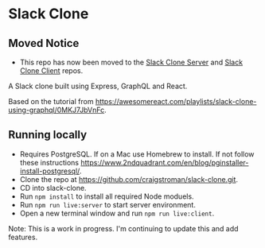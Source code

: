 # Slack Clone

## Moved Notice

- This repo has now been moved to the [Slack Clone Server](https://github.com/craigstroman/slack-clone-server) and [Slack Clone Client](https://github.com/craigstroman/slack-clone-client) repos.

A Slack clone built using Express, GraphQL and React.

Based on the tutorial from https://awesomereact.com/playlists/slack-clone-using-graphql/0MKJ7JbVnFc.

## Running locally

- Requires PostgreSQL. If on a Mac use Homebrew to install. If not follow these instructions https://www.2ndquadrant.com/en/blog/pginstaller-install-postgresql/.
- Clone the repo at https://github.com/craigstroman/slack-clone.git.
- CD into slack-clone.
- Run `npm install` to install all required Node moduels.
- Run `npm run live:server` to start server environment.
- Open a new terminal window and run `npm run live:client`.

Note: This is a work in progress. I'm continuing to update this and add features.
